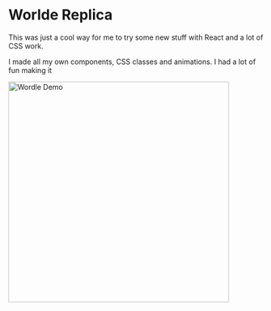 # Worlde Replica

This was just a cool way for me to try some new stuff with React and a lot of CSS work.

I made all my own components, CSS classes and animations. I had a lot of fun making it

<img width="436" alt="Wordle Demo" src="https://user-images.githubusercontent.com/86274041/152400159-80f96ec5-9342-449e-b3bf-07c7b2323233.png">
